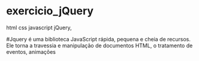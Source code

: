 # exercicio_jQuery
 html css javascript jQuery,

 
#Jquery é uma biblioteca JavaScript rápida, pequena e cheia de recursos. Ele torna a travessia e manipulação de documentos HTML, o tratamento de eventos, animações

